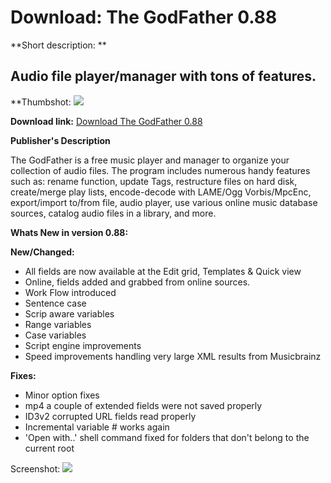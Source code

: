 # Download: The GodFather 0.88

**Short description: **

## Audio file player/manager with tons of features.

  
**Thumbshot: ![](http://www.freewarefiles.com/screenshot/thegodfather_md.jpg)   
  
**Download link:** [Download The GodFather 0.88](http://freewares.boysofts.com/The-GodFather_program_13808.html)  
  

**Publisher's Description**  
  

The GodFather is a free music player and manager to organize your collection
of audio files. The program includes numerous handy features such as: rename
function, update Tags, restructure files on hard disk, create/merge play
lists, encode-decode with LAME/Ogg Vorbis/MpcEnc, export/import to/from file,
audio player, use various online music database sources, catalog audio files
in a library, and more.

**Whats New in version 0.88:**

**New/Changed:**

  * All fields are now available at the Edit grid, Templates & Quick view 
  * Online, fields added and grabbed from online sources. 
  * Work Flow introduced 
  * Sentence case 
  * Scrip aware variables 
  * Range variables 
  * Case variables 
  * Script engine improvements 
  * Speed improvements handling very large XML results from Musicbrainz 

**Fixes:**

  * Minor option fixes 
  * mp4 a couple of extended fields were not saved properly 
  * ID3v2 corrupted URL fields read properly 
  * Incremental variable # works again 
  * 'Open with..' shell command fixed for folders that don't belong to the current root 

  
  
Screenshot: ![](http://www.freewarefiles.com/screenshot/thegodfather.jpg)

